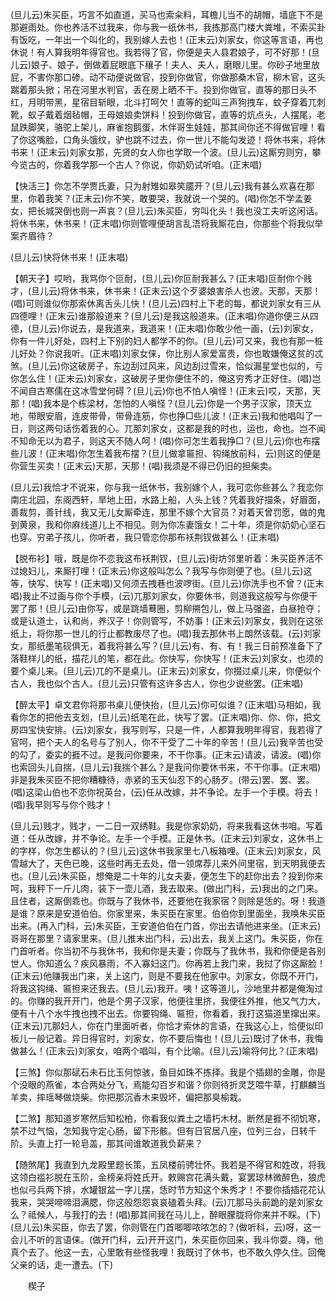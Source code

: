 <!-- { "loadSidebar": true } -->
(旦儿云)朱买臣，巧言不如直道，买马也索籴料，耳檐儿当不的胡帽，墙底下不是那避雨处。你也养活不过我来，你与我一纸休书，我拣那高门楼大粪堆，不索买卦有饭吃，一年出一个叫化的，我别嫁人去也！(正末云)刘家女，你这等言语，再也休说！有人算我明年得官也。我若得了官，你便是夫人县君娘子，可不好那！(旦儿云)娘子、娘子，倒做着屁眼底下穰子！夫人、夫人，磨眼儿里。你砂子地里放屁，不害你那口碜。动不动便说做官，投到你做官，你做那桑木官，柳木官，这头踹着那头掀；吊在河里水判官，丢在房上晒不干。投到你做官，直等的那日头不红，月明带黑，星宿目斩眼，北斗打呵欠！直等的蛇叫三声狗拽车，蚊子穿着兀刺靴，蚁子戴着烟毡帽，王母娘娘卖饼料！投到你做官，直等的炕点头，人摆尾，老鼠跌脚笑，骆驼上架儿，麻雀抱鹅蛋，木伴哥生娃娃，那其间你还不得做官哩！看了你这嘴脸，口角头饿纹，驴也跳不过去，你一世儿不能勾发迹！将休书来，将休书来！(正末云)刘家女那，先贤的女人你也学取一个波。(旦儿云)这厮穷则穷，攀今览古的，你着我学那一个古人？你说，你奶奶试听咱。(正末唱)

【快活三】你怎不学贾氏妻，只为射雉如皋笑靥开？(旦儿云)我有甚么欢喜在那里，你着我笑？(正末云)你不笑，敢要哭，我就说一个哭的。(唱)你怎不学孟姜女，把长城哭倒也则一声哀？(旦儿云)朱买臣，穷叫化头！我也没工夫听这闲话。将休书来，休书来！(正末唱)你则管哩便胡言乱浯将我厮花白，你那些个将我似举案齐眉待？

(旦儿云)快将休书来！(正末唱)

【朝天子】哎哟，我骂你个叵耐，(旦儿云)你叵耐我甚么？(正末唱)叵耐你个贱才，(旦儿云)将休书来，休书来！(正末云)这个歹婆娘害杀人也波。天那，天那！(唱)可则谁似你那索休离舌头儿快！(旦儿云)四村上下老的每，都说刘家女有三从四德哩！(正末云)谁那般道来？(旦儿云)是我这般道来。(正末唱)你道你便三从四德，(旦儿云)你说去，是我道来，我道来！(正末唱)你敢少他一画，(云)刘家女，你有一件儿好处，四村上下别的妇人都学不的你。(旦儿云)可又来，我也有那一桩儿好处？你说我听。(正末唱)刘家女俫，你比别人家爱富贵，你也敢嫌俺这贫的忒煞。(旦儿云)你这破房子，东边刮过风来，风边刮过雪来，恰似漏星堂也似的，亏你怎么住！(正末云)刘家女，这破房子里你便住不的，俺这穷秀才正好住。(唱)岂不闻自古寒儒在这冰雪堂何碍？(旦儿云)你也不怕人嗔怪！(正末云)哎，天那，天那！(唱)我本是个栋梁材，怎怕的人嗔怪？(旦儿云)你是一个男子汉家，顶天立地，带眼安眉，连皮带骨，带骨连筋，你也挣□些儿波！(正末云)我和他唱叫了一日，则这两句话伤着我的心。兀那刘家女，这都是我的时也，运也，命也。岂不闻不知命无以为君子，则这天不随人呵！(唱)你可怎生着我挣□？(旦儿云)你也布摆些儿波！(正末唱)你怎生着我布摆？(旦儿做拿匾担、钩绳放前科，云)则这的便是你营生买卖！(正末云)天那，天那！(唱)我须是不得已仍旧的担柴卖。

(旦儿云)我恰才不说来，你与我一纸休书，我别嫁个人，我可恋你些甚么？我恋你南庄北园，东阁西轩，旱地上田，水路上船，人头上钱？凭着我好描条，好眉面，善裁剪，善针线，我又无儿女厮牵连，那里不嫁个大官员？对着天曾罚愿，做的鬼到黄泉，我和你麻线道儿上不相见。则为你冻妻饿女！二十年，须是你奶奶心坚石也穿。穷弟子孩儿，你听者，我只管恋你那布袄荆钗做甚么！(正末唱)

【脱布衫】哦，既是你不恋我这布袄荆钗，(旦儿云)街坊邻里听着：朱买臣养活不过媳妇儿，来厮打哩！(正末云)你这般叫怎么？我写与你则便了也。(旦儿云)这等，快写、快写！(正末唱)又何须去拽巷也波啰街。(旦儿云)你洗手也不曾？(正末唱)我止不过画与你个手模，(云)兀那刘家女，你要休书，则道我这般写与你便干罢了那！(旦儿云)由你写，或是跳墙蓦圈，剪柳搠包儿，做上马强盗，白昼抢夺；或是认道士，认和尚，养汉子！你则管写，不妨事！(正末云)刘家女，我则在这张纸上，将你那一世儿的行止都教废尽了也。(唱)我去那休书上朗然该载。(云)刘家女，那纸墨笔砚俱无，着我将甚么写？(旦儿云)有、有、有！我三日前预准备下了落鞋样儿的纸，描花儿的笔，都在此。你快写，你快写！(正末云)刘家女，也须的要个桌儿来。(旦儿云)兀的不是桌儿。(正末云)刘家女，你掇过桌儿来，你便似个古人，我也似个古人。(旦儿云)只管有这许多古人，你也少说些罢。(正末唱)

【醉太平】卓文君你将那书桌儿便快抬，(旦儿云)你可似谁？(正末唱)马相如，我看你怎的把他去支划，(旦儿云)纸笔在此，快写了罢。(正末唱)你、你、你，把文房四宝快安排。(云)刘家女，我写则写，只是一件，人都算我明年得官，我若得了官呵，把个夫人的名号与了别人，你不干受了二十年的辛苦！(旦儿云)我辛苦也受的勾了，委实的捱不过。是我问你要来，不干你事。(正末云)请波，请波。(唱)你也索回头儿自揣，(旦儿云)我揣个甚么？是我问你要休书来，不干你事。(正末唱)非是我朱买臣不把你糟糠待，赤紧的玉天仙忍下的心肠歹。(带云)罢、罢、罢。(唱)这梁山伯也不恋你祝英台，(云)任从改嫁，并不争论。左手一个手模。将去！(唱)我早则写与你个贱才！

(旦儿云)贱才，贱才，一二日一双绣鞋。我是你家奶奶，将来我看这休书咱。写着道：任从改嫁，并不争论。左手一个手模。正是休书。(正末云)刘家女，这休书上的字样，你怎生都认的？(旦儿云)这休书我家里七八板箱哩。(正末云)刘家女，风雪越大了，天色已晚，这些时再无去处，借一领席荐儿来外间里宿，到天明我便去也。(旦儿云)朱买臣，想俺是二十年的儿女夫妻，便怎生下的赶你出去？投到你来呵，我秤下一斤儿肉，装下一壶儿酒，我去取来。(做出门科，云)我出的之门来。且住者，这厮倒乖也。你既与了我休书，还要他在我家宿？则除是恁的。呀！我道是谁？原来是安道伯伯。你家里来，朱买臣在家里。伯伯你到里面坐，我唤朱买臣出来。(再入门科，云)朱买臣，王安道伯伯在门首，你出去请他进来坐。(正末云)哥哥在那里？请家里来。(旦儿推末出门科，云)出去，我关上这门。朱买臣，你在门首听者。你当初不与我休书，我和你是夫妻；你既与了我休书，我和你便是各别世人。你知道么？疾风暴雨，不入寡妇这门。你再若上我门来，我挝了你这厮脸！(正末云)他赚我出门来，关上这门，则是不要我在他家中。刘家女，你既不开门，将我这钩绳、匾担来还我去。(旦儿云)我开。咦！这等道儿，沙地里井都是俺淘过的。你赚的我开开门，他是个男子汉家，他便往里挤，我便往外推，他又气力大，便有十八个水牛拽也拽不出去。你要钩绳、匾担，你看着，我打这猫道里撺出来。(正末云)兀那妇人，你在门里面听者，你恰才索休的言语，在我这心上，恰便似印板儿一般记着。异日得官时，刘家女，你不要后悔也！(旦儿云)既讨了休书，我悔做甚么！(正末云)刘家女，咱两个唱叫，有个比喻。(旦儿云)喻将何比？(正末唱)

【三煞】你似那碔石未石比玉何惊骇，鱼目如珠不拣择。我是个插翅的金雕，你是个没眼的燕雀，本合两处分飞，焉能勾百岁和谐？你则待折灵芝喂牛草，打麒麟当羊卖，摔瑶琴做烧柴。你把那沉香木来毁坏，偏把那臭榆栽。

【二煞】那知道岁寒然后知松柏，你看我似粪土之墙朽木材。断然是捱不彻饥寒，禁不过气恼，怎知我守定心肠，留下形骸。但有日官居八座，位列三台，日转千阶。头直上打一轮皂盖，那其间谁敢道我负薪来？

【随煞尾】我直到九龙殿里题长策，五凤楼前骋壮怀。我若是不得官和姓改，将我这领白褴衫脱在玉阶，金榜亲将姓氏开。敕赐宫花满头戴，宴罢琼林微醉色，狼虎也似弓兵两下排，水罐银盆一字儿摆，恁时节方知这个朱秀才！不要你插插花花认我来，哭哭啼啼泪满腮，你这般怨怨哀哀磕着头拜。(云)兀那马头前跪的是刘家女么？祗候人，与我打的去！(唱)那其间我在马儿上，醉眼朦胧将你来并不睬。(下)(旦儿云)朱买臣，你去了罢，你则管在门首唧唧哝哝怎的？(做听科，云)呀，这一会儿不听的言语俫。(做开门科，云)开开这门，朱买臣你回来，我斗你耍。嗨，他真个去了。他这一去，心里敢有些怪我哩！我既讨了休书，也不敢久停久住。回俺父亲的话，走一遭去。(下)

　　楔子

